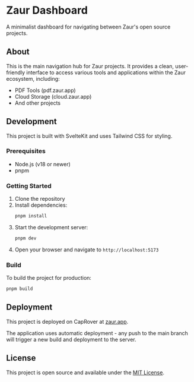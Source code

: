 # Zaur Dashboard

A minimalist dashboard for navigating between Zaur's open source projects.

## About

This is the main navigation hub for Zaur projects. It provides a clean, user-friendly interface to access various tools and applications within the Zaur ecosystem, including:

- PDF Tools (pdf.zaur.app)
- Cloud Storage (cloud.zaur.app)
- And other projects

## Development

This project is built with SvelteKit and uses Tailwind CSS for styling.

### Prerequisites

- Node.js (v18 or newer)
- pnpm

### Getting Started

1. Clone the repository
2. Install dependencies:
   ```bash
   pnpm install
   ```
3. Start the development server:
   ```bash
   pnpm dev
   ```
4. Open your browser and navigate to `http://localhost:5173`

### Build

To build the project for production:

```bash
pnpm build
```

## Deployment

This project is deployed on CapRover at [zaur.app](https://zaur.app).

The application uses automatic deployment - any push to the main branch will trigger a new build and deployment to the server.

## License

This project is open source and available under the [MIT License](LICENSE).
